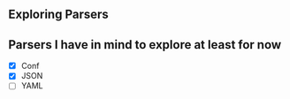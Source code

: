 ## Exploring Parsers

**Parsers I have in mind to explore at least for now**
---

- [x] Conf
- [x] JSON
- [ ] YAML
